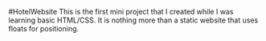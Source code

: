 #HotelWebsite
This is the first mini project that I created while I was learning basic HTML/CSS. It is nothing more than a static website that uses floats for positioning.